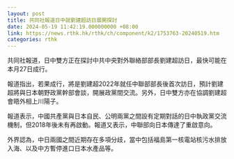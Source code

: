 ```yaml
---
layout: post
title: 共同社報道日中就劉建超訪日展開探討
date: 2024-05-19 11:42:19.000000000 +08:00
link: https://news.rthk.hk/rthk/ch/component/k2/1753763-20240519.htm
categories: rthk
---
```


共同社報道，日中雙方正在探討中共中央對外聯絡部部長劉建超訪日，最快可能在本月27日成行。

報道指出，若果成行，將是劉建超2022年就任中聯部部長後首次訪日，預計劉建超將與日本朝野政黨幹部會談，開展政黨間交流。另外，日中雙方亦在協調劉建超會晤外相上川陽子。

報道表示，中國共產黨與日本自民、公明兩黨之間設有定期對話的日中執政黨交流機制，但2018年後未有再啟動。報道又表示，中聯部向日本傳達了重啟意向。

外界認為，中日兩國之間近期存在多項分歧，當中包括福島第一核電站核污水排放入海、以及中方暫停進口日本水產品等。
